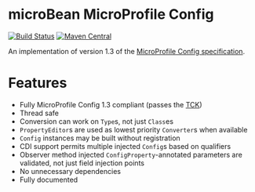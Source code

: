 # microBean MicroProfile Config

[![Build Status](https://travis-ci.com/microbean/microbean-microprofile-config.svg?branch=master)](https://travis-ci.com/microbean/microbean-microprofile-config)
[![Maven Central](https://maven-badges.herokuapp.com/maven-central/org.microbean/microbean-microprofile-config/badge.svg)](https://maven-badges.herokuapp.com/maven-central/org.microbean/microbean-microprofile-config)

An implementation of version 1.3 of the [MicroProfile Config
specification](https://github.com/eclipse/microprofile-config/tree/master/spec/src/main/asciidoc).

# Features

* Fully MicroProfile Config 1.3 compliant (passes the
  [TCK](https://github.com/eclipse/microprofile-config/tree/master/tck))
* Thread safe
* Conversion can work on `Type`s, not just `Class`es
* `PropertyEditor`s are used as lowest priority `Converter`s when
  available
* `Config` instances may be built without registration
* CDI support permits multiple injected `Config`s based on qualifiers
* Observer method injected `ConfigProperty`-annotated parameters are
  validated, not just field injection points
* No unnecessary dependencies
* Fully documented


